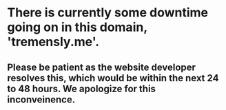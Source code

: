 # There is currently some downtime going on in this domain, 'tremensly.me'.

## Please be patient as the website developer resolves this, which would be within the next 24 to 48 hours. We apologize for this inconveinence.
